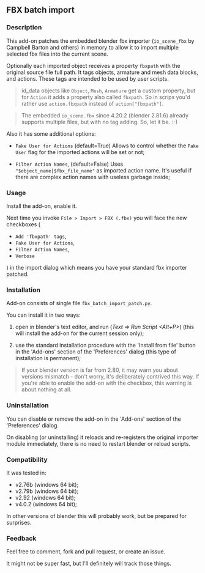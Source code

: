 ## FBX batch import ##

### Description ###

This add-on patches the embedded blender fbx importer (`io_scene_fbx` by Campbell Barton and others) in memory to allow it to import multiple selected fbx files into the current scene.

Optionally each imported object receives a property `fbxpath` with the original source file full path.
It tags objects, armature and mesh data blocks, and actions. These tags are intended to be used by user scripts.

  > id_data objects like `Object`, `Mesh`, `Armature` get a custom property, but for `Action` it adds a property also called `fbxpath`. So in scrips you'd rather use `action.fbxpath` instead of `action["fbxpath"]`.

  > The embedded `io_scene.fbx` since 4.20.2 (blender 2.81.6) already supports multiple files,
but with no tag adding. So, let it be. :-)

Also it has some additional options:

  - `Fake User for Actions` (default=True)
    Allows to control whether the `Fake User` flag for the imported actions will be set or not;

  - `Filter Action Names`, (default=False)
    Uses `"$object_name|$fbx_file_name"` as imported action name. It's useful if there are complex action names with useless garbage inside;


### Usage ###

  Install the add-on, enable it.

  Next time you invoke `File > Import > FBX (.fbx)` you will face the new checkboxes (

  - `Add 'fbxpath' tags`,
  - `Fake User for Actions`,
  - `Filter Action Names`,
  - `Verbose`

  ) in the import dialog which means you have your standard fbx importer patched.

### Installation ###

Add-on consists of single file `fbx_batch_import_patch.py`.

You can install it in two ways:

  1. open in blender's text editor, and run (*Text => Run Script <Alt+P>*) (this will install the add-on for the current session only);

  2. use the standard installation procedure with the 'Install from file' button in the 'Add-ons' section of the 'Preferences' dialog (this type of installation is permanent);

  > If your blender version is far from 2.80, it may warn you about versions mismatch - don't worry, it's deliberately contrived this way. If you're able to enable the add-on with the checkbox, this warning is about nothing at all.


### Uninstallation ###

You can disable or remove the add-on in the 'Add-ons' section of the 'Preferences' dialog.

On disabling (or uninstalling) it reloads and re-registers the original importer module immediately, there is no need to restart blender or reload scripts.


### Compatibility ###

  It was tested in:

  - v2.76b (windows 64 bit);
  - v2.79b (windows 64 bit);
  - v2.92 (windows 64 bit);
  - v4.0.2 (windows 64 bit);

  In other versions of blender this will probably work, but be prepared for surprises.


### Feedback ###

Feel free to comment, fork and pull request, or create an issue.

It might not be super fast, but I'll definitely will track those things.
